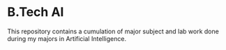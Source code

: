 # B.Tech AI
This repository contains a cumulation of major subject and lab work done during my majors in Artificial Intelligence.
